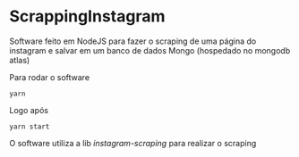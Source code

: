 # ScrappingInstagram

Software feito em NodeJS para fazer o scraping de uma página do instagram e salvar em um banco de dados Mongo (hospedado no mongodb atlas)

Para rodar o software

`yarn`

Logo após 

`yarn start`

O software utiliza a lib *instagram-scraping* para realizar o scraping
